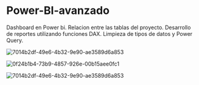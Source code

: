 # Power-BI-avanzado
Dashboard en Power bi.
Relacion entre las tablas del proyecto.
Desarrollo de reportes utilizando funciones DAX.
Limpieza de tipos de datos y Power Query.

![7014b2df-49e6-4b32-9e90-ae3589d6a853](https://github.com/StefanoZevallos/Power_BI_Dashboards/assets/107054283/ca3b7b97-da41-4eac-a2a0-a88bd52f3c62)

![0f24b1b4-73b9-4857-926e-00b15aee0fc1](https://github.com/StefanoZevallos/Power_BI_Dashboards/assets/107054283/1eba377b-d069-4745-a335-d6d436fec530)

![7014b2df-49e6-4b32-9e90-ae3589d6a853](https://github.com/StefanoZevallos/Power_BI_Dashboards/assets/107054283/88f5256e-0c02-4ff5-8ba7-e5de8ab25524)
